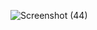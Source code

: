 ![Screenshot (44)](https://github.com/user-attachments/assets/f7d09b41-a79d-4bca-a955-af60c6047123)
 
